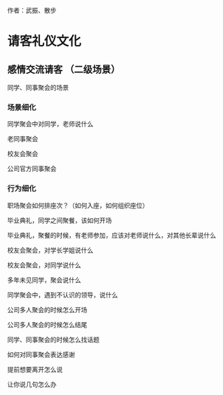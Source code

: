 作者：武振、散步

# 请客礼仪文化

## 感情交流请客 （二级场景）

同学、同事聚会的场景

### 场景细化

同学聚会中对同学，老师说什么

老同事聚会

校友会聚会

公司官方同事聚会

### 行为细化

职场聚会如何排座次？（如何入座，如何组织座位）

毕业典礼，同学之间聚餐，该如何开场

毕业典礼，聚餐的时候，有老师参加，应该对老师说什么，对其他长辈说什么

校友会聚会，对学长学姐说什么

校友会聚会，对同学说什么

多年未见同学，聚会说什么

同学聚会中，遇到不认识的领导，说什么

公司多人聚会的时候怎么开场

公司多人聚会的时候怎么结尾

同学、同事聚会的时候怎么找话题

如何对同事聚会表达感谢

提前想要离开怎么说

让你说几句怎么办
